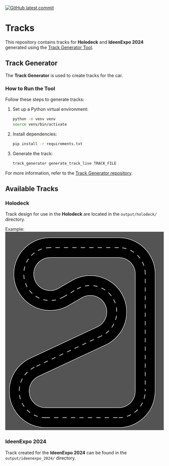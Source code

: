 [![GitHub latest commit](https://badgen.net/github/last-commit/race-against-ai/raai_tracks)](https://GitHub.com/race-against-ai/raai_tracks/commit/)  

# Tracks  

This repository contains tracks for **Holodeck** and **IdeenExpo 2024** generated using the [Track Generator Tool](https://github.com/twyleg/track_generator).  

## Track Generator  

The **Track Generator** is used to create tracks for the car.  

### How to Run the Tool  

Follow these steps to generate tracks:  

1. Set up a Python virtual environment:  
   ```bash
   python -m venv venv
   source venv/bin/activate
   ```  

2. Install dependencies:  
   ```bash
   pip install -r requirements.txt
   ```  

3. Generate the track:  
   ```bash
   track_generator generate_track_live TRACK_FILE
   ```  

For more information, refer to the [Track Generator repository](https://github.com/twyleg/track_generator).  

## Available Tracks  

### Holodeck  

Track design for use in the **Holodeck** are located in the `output/holodeck/` directory.  

Example:  
<img src="output/holodeck/holodeck.svg" width="800"/>  

### IdeenExpo 2024  

Track created for the **IdeenExpo 2024** can be found in the `output/ideenexpo_2024/` directory.  
